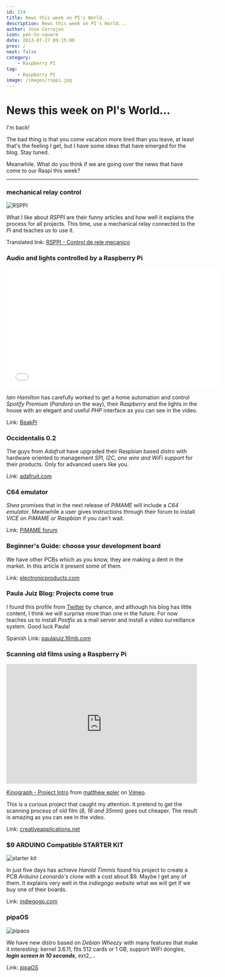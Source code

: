 ```yaml
---
id: 214
title: News this week on PI's World...
description: News this week on PI's World...
author: Jose Cerrejon
icon: pen-to-square
date: 2013-07-27 09:15:00
prev: /
next: false
category:
    - Raspberry PI
tag:
    - Raspberry PI
image: /images/rsppi.jpg
---
```


# News this week on PI's World...

I'm back!

The bad thing is that you come vacation more tired than you leave, at least that's the feeling I get, but I have some ideas that have emerged for the blog. Stay tuned.

Meanwhile. What do you think if we are going over the news that have come to our Raspi this week?

---

### mechanical relay control

![RSPPI](/images/rsppi.jpg)

What I like about _RSPPI_ are their funny articles and how well it explains the process for all projects. This time, use a mechanical relay connected to the _Pi_ and teaches us to use it.

Translated link: [RSPPI - Control de rele mecanico](https://translate.google.com/translate?sl=es&tl=en&js=n&prev=_t&hl=es&ie=UTF-8&u=http%3A%2F%2Frsppi.blogspot.com.es%2F2013%2F07%2Fcontrol-de-rele-mecanico.html)

### Audio and lights controlled by a Raspberry Pi

<iframe width="560" height="315" src="//www.youtube.com/embed/8AcSKF8fZjw" frameborder="0" allowfullscreen></iframe>

_Iain Hamilton_ has carefully worked to get a home automation and control _Spotify Premium_ (_Pandora_ on the way), their _Raspberry_ and the lights in the house with an elegant and useful _PHP_ interface as you can see in the video.

Link: [BeakPi](https://github.com/beakable/BeakPi)

### Occidentalis 0.2

The guys from _Adafruit_ have upgraded their Raspbian based distro with hardware oriented to management _SPI, I2C, one wire and WiFi support_ for their products. Only for advanced users like you.

Link: [adafruit.com](https://learn.adafruit.com/adafruit-raspberry-pi-educational-linux-distro)

### C64 emulator

_Shea_ promises that in the next release of _PiMAME_ will include a _C64 emulator_. Meanwhile a user gives instructions through their forum to install _VICE_ on _PiMAME or Raspbian_ if you can't wait.

Link: [PiMAME forum](https://pimame.org/forum/discussion/382/how-to-installrun-c64-emulator-vice-on-your-pimame)

### Beginner's Guide: choose your development board

We have other PCBs which as you know, they are making a dent in the market. In this article it present some of them.

Link: [electronicproducts.com](https://www.electronicproducts.com/Computer_Systems/Standalone_Mobile/Beginner_s_Guide_to_Selecting_a_Development_Board.aspx)

### Paula Juiz Blog: Projects come true

I found this profile from [Twitter](https://twitter.com/paula_juiz_) by chance, and although his blog has little content, I think we will surprise more than one in the future. For now teaches us to install _Postfix_ as a mail server and install a video surveillance system. Good luck Paula!

Spanish Link: [paulajuiz.16mb.com](https://paulajuiz.16mb.com/proyectos-con-raspberry-pi/)

### Scanning old films using a Raspberry Pi

<iframe src="https://player.vimeo.com/video/66781749?title=0&amp;byline=0&amp;portrait=0" width="500" height="313" frameborder="0" webkitAllowFullScreen mozallowfullscreen allowFullScreen></iframe> <p><a href="https://vimeo.com/66781749">Kinograph - Project Intro</a> from <a href="https://vimeo.com/user4129642">matthew epler</a> on <a href="https://vimeo.com">Vimeo</a>.</p>

This is a curious project that caught my attention. It pretend to get the scanning process of old film (_8, 16 and 35mm_) goes out cheaper. The result is amazing as you can see in the video.

Link: [creativeapplications.net](https://www.creativeapplications.net/processing/kinograph-affordable-and-scaleable-film-digitisation/)

### $9 ARDUINO Compatible STARTER KIT

![starter kit](/images/2013/07/starterkit.jpg)

In just five days has achieve _Harold Timmis_ found his project to create a PCB _Arduino Leonardo's_ clone with a cost about $9. Maybe I get any of them. It explains very well in the _indiegogo website_ what we will get if we buy one of their boards.

Link: [indiegogo.com](https://igg.me/at/9duino/x/4152104)

### pipaOS

![pipaos](/images/pipaos.png)

We have new distro based on _Debian Wheezy_ with many features that make it interesting: kernel 3.6.11, fits 512 cards or 1 GB, support WIFI dongles, **_login screen in 10 seconds_**, ext2,...

Link: [pipaOS](https://pipaos.mitako.eu)
